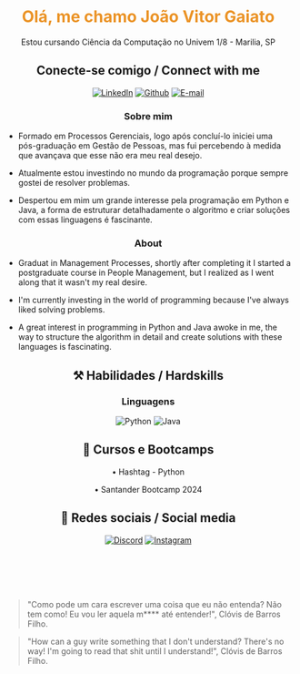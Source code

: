 <h1 align="center"style="color: #EB9326">Olá, me chamo João Vitor Gaiato</h1>
 <p align="center">Estou cursando Ciência da Computação no Univem 1/8 - Marilia, SP</p>

<h2 align="center">Conecte-se comigo / Connect with me</h2>


<div align="center">

[![LinkedIn](https://img.shields.io/badge/LinkedIn-0077B5?style=for-the-badge&logo=linkedin&logoColor=white)](https://www.linkedin.com/in/joaovitorgaiato) [![Github](https://img.shields.io/badge/Github-000?style=for-the-badge&logo=Github&logoColor=fffff)](https://github.com/JoaoGaiato) [![E-mail](https://img.shields.io/badge/-Email-000?style=for-the-badge&logo=microsoft-outlook&logoColor=White)](mailto:gaitojoaovitor@gmail.com)

</div>
<h3 align=center>Sobre mim</h3>


- Formado em Processos Gerenciais, logo após concluí-lo iniciei uma pós-graduação em Gestão de Pessoas, mas fui percebendo à medida que avançava que esse não era meu real desejo.



- Atualmente estou investindo no mundo da programação porque sempre gostei de resolver problemas.




- Despertou em mim um grande interesse pela programação em Python e Java, a forma de estruturar detalhadamente o algoritmo e criar soluções com essas linguagens é fascinante.

</div>
<h3 align=center>About</h3>

- Graduat in Management Processes, shortly after completing it I started a postgraduate course in People Management, but I realized as I went along that it wasn't my real desire.

- I'm currently investing in the world of programming because I've always liked solving problems.

- A great interest in programming in Python and Java awoke in me, the way to structure the algorithm in detail and create solutions with these languages ​​is fascinating.

<h2 align="center"> ⚒️ Habilidades / Hardskills </h2>

<h3 align="center"> Linguagens </h3>

<div align="center">

![Python](https://img.shields.io/badge/python-3670A0?style=for-the-badge&logo=python&logoColor=ffdd54) ![Java](https://img.shields.io/badge/java-%23ED8B00.svg?style=for-the-badge&logo=openjdk&logoColor=white)
</div>

<h2 align="center"> 📖 Cursos e Bootcamps 
</h2>

<div align="center">
• Hashtag - Python

• Santander Bootcamp 2024
</div>

<h2 align="center"> 📱 Redes sociais / Social media 
</h2>

<div align="center">

[![Discord](https://img.shields.io/badge/Discord-7289DA?style=for-the-badge&logo=discord&logoColor=white)](https://discord.com/channels/@rhisen/) [![Instagram](https://img.shields.io/badge/-Instagram-%23E4405F?style=for-the-badge&logo=instagram&logoColor=white)](https://www.instagram.com/jao___vg?igsh=MWRndjUxM2p6bW5hbQ==)
</div>
<br>
<br>
<br>
<br>


>"Como pode um cara escrever uma coisa que eu não entenda? Não tem como! Eu vou ler aquela m**** até entender!", Clóvis de Barros Filho.


>"How can a guy write something that I don't understand? There's no way! I'm going to read that shit until I understand!", Clóvis de Barros Filho.
